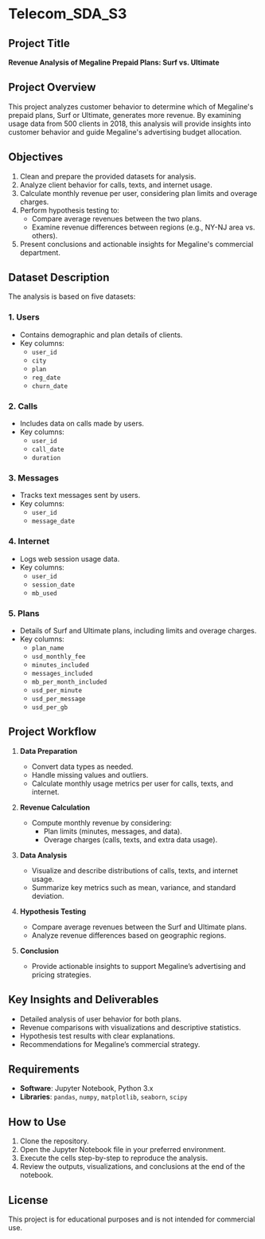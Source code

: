 # Telecom_SDA_S3

## Project Title  
**Revenue Analysis of Megaline Prepaid Plans: Surf vs. Ultimate**  

## Project Overview  
This project analyzes customer behavior to determine which of Megaline's prepaid plans, Surf or Ultimate, generates more revenue. By examining usage data from 500 clients in 2018, this analysis will provide insights into customer behavior and guide Megaline's advertising budget allocation.  

## Objectives  
1. Clean and prepare the provided datasets for analysis.  
2. Analyze client behavior for calls, texts, and internet usage.  
3. Calculate monthly revenue per user, considering plan limits and overage charges.  
4. Perform hypothesis testing to:  
   - Compare average revenues between the two plans.  
   - Examine revenue differences between regions (e.g., NY-NJ area vs. others).  
5. Present conclusions and actionable insights for Megaline's commercial department.  

## Dataset Description  
The analysis is based on five datasets:  

### 1. Users  
- Contains demographic and plan details of clients.  
- Key columns:  
  - `user_id`  
  - `city`  
  - `plan`  
  - `reg_date`  
  - `churn_date`  

### 2. Calls  
- Includes data on calls made by users.  
- Key columns:  
  - `user_id`  
  - `call_date`  
  - `duration`  

### 3. Messages  
- Tracks text messages sent by users.  
- Key columns:  
  - `user_id`  
  - `message_date`  

### 4. Internet  
- Logs web session usage data.  
- Key columns:  
  - `user_id`  
  - `session_date`  
  - `mb_used`  

### 5. Plans  
- Details of Surf and Ultimate plans, including limits and overage charges.  
- Key columns:  
  - `plan_name`  
  - `usd_monthly_fee`  
  - `minutes_included`  
  - `messages_included`  
  - `mb_per_month_included`  
  - `usd_per_minute`  
  - `usd_per_message`  
  - `usd_per_gb`  

## Project Workflow  
1. **Data Preparation**  
   - Convert data types as needed.  
   - Handle missing values and outliers.  
   - Calculate monthly usage metrics per user for calls, texts, and internet.  

2. **Revenue Calculation**  
   - Compute monthly revenue by considering:  
     - Plan limits (minutes, messages, and data).  
     - Overage charges (calls, texts, and extra data usage).  

3. **Data Analysis**  
   - Visualize and describe distributions of calls, texts, and internet usage.  
   - Summarize key metrics such as mean, variance, and standard deviation.  

4. **Hypothesis Testing**  
   - Compare average revenues between the Surf and Ultimate plans.  
   - Analyze revenue differences based on geographic regions.  

5. **Conclusion**  
   - Provide actionable insights to support Megaline’s advertising and pricing strategies.  

## Key Insights and Deliverables  
- Detailed analysis of user behavior for both plans.  
- Revenue comparisons with visualizations and descriptive statistics.  
- Hypothesis test results with clear explanations.  
- Recommendations for Megaline’s commercial strategy.  

## Requirements  
- **Software**: Jupyter Notebook, Python 3.x  
- **Libraries**: `pandas`, `numpy`, `matplotlib`, `seaborn`, `scipy`  

## How to Use  
1. Clone the repository.  
2. Open the Jupyter Notebook file in your preferred environment.  
3. Execute the cells step-by-step to reproduce the analysis.  
4. Review the outputs, visualizations, and conclusions at the end of the notebook.  

## License  
This project is for educational purposes and is not intended for commercial use.  
